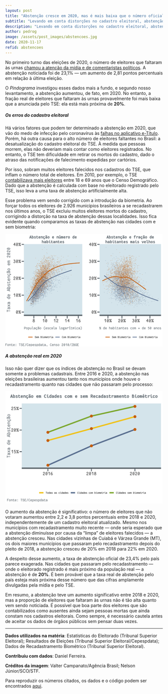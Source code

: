 ```yaml
---
layout: post
title: "Abstenção cresce em 2020, mas é mais baixa que o número oficial"
subtitle: "Levando em conta distorções no cadastro eleitoral, abstenção é de aproximadamente 20%"
description: "Levando em conta distorções no cadastro eleitoral, abstenção é de aproximadamente 20%"
author: pedrog
image: /assets/post_images/abstencoes.jpg
date: 2020-11-17
refid: abstencoes
---
```


<p>No primeiro turno das eleições de 2020, o número de eleitores que faltaram às urnas <a href="http://g1.globo.com/globo-news/videos/v/eleicao-municipal-de-2020-bate-recorde-de-abstencoes-no-pais/9029136/">chamou a atenção da mídia e de comentaristas políticos</a>. A abstenção noticiada foi de 23,1% — um aumento de 2,81 pontos percentuais em relação à última eleição.</p>
<p>O <em>Pindograma</em> investigou esses dados mais a fundo, e segundo nosso levantamento, a abstenção aumentou, de fato, em 2020. No entanto, a fração real de eleitores que faltaram às urnas provavelmente foi mais baixa que a anunciada pelo TSE: ela está mais próxima de <b>20%</b>.</p>
<div id="os-erros-do-cadastro-eleitoral" class="section level5">
<h5>Os erros do cadastro eleitoral</h5>
<p>Há vários fatores que podem ter determinado a abstenção em 2020, que vão do medo de infecção pelo coronavírus às <a href="https://www.correiobraziliense.com.br/politica/2020/11/4888950-eleitores-relatam-problemas-no-acesso-ao-aplicativo-e-titulo-do-tse.html">falhas no aplicativo e-Título</a>. Porém, há outra causa para o alto número de eleitores faltantes no Brasil: a desatualização do cadastro eleitoral do TSE. À medida que pessoas morrem, elas não deveriam mais contar como eleitores registrados. No entanto, o TSE tem dificuldade em retirar os mortos do cadastro, dado o atraso das notificações de falecimento expedidas por cartórios.</p>
<p>Por isso, sobram muitos eleitores falecidos nos cadastros do TSE, que inflam o número total de eleitores. Em 2010, por exemplo, o TSE <a href="https://pindograma.com.br/2020/09/27/disenfranchisement.html">contabilizava mais eleitores</a> entre 18 e 69 anos que o Censo Demográfico. Dado que a abstenção é calculada com base no eleitorado registrado pelo TSE, isso leva a uma taxa de abstenção artificialmente alta.</p>
<p>Esse problema vem sendo corrigido com a introdução da biometria. Ao forçar todos os eleitores de 2.926 municípios brasileiros a se recadastrarem nos últimos anos, o TSE excluiu muitos eleitores mortos do cadastro, corrigindo a distorção na taxa de abstenção dessas localidades. Isso fica evidente quando comparamos as taxas de abstenção nas cidades com e sem biometria:</p>
<p><img src="/assets/post_images/Abstencoes_files/figure-html/unnamed-chunk-2-1.png" width="672" /></p>
</div>
<div id="a-abstenção-real-em-2020" class="section level5">
<h5>A abstenção real em 2020</h5>
<p>Isso não quer dizer que os índices de abstenção no Brasil se devam somente a problemas cadastrais. Entre 2016 e 2020, a abstenção nas eleições brasileiras aumentou tanto nos municípios onde houve o recadastramento quanto nas cidades que não passaram pelo processo:</p>
<p><img src="/assets/post_images/Abstencoes_files/figure-html/unnamed-chunk-3-1.png" width="672" /></p>
<p>O aumento da abstenção é significativo: o número de eleitores que não votaram aumentou entre 2,2 e 3,8 pontos percentuais entre 2018 e 2020, independentemente de um cadastro eleitoral atualizado. Mesmo nos municípios com recadastramento muito recente — onde seria esperado que a abstenção diminuísse por causa da “limpa” de eleitores falecidos — a abstenção cresceu. Nas cidades vizinhas de Cuiabá e Várzea Grande (MT), os dois maiores municípios que passaram pelo recadastramento depois do pleito de 2018, a abstenção cresceu de 20% em 2018 para 22% em 2020.</p>
<p>A despeito desse aumento, a taxa de abstenção oficial de 23,4% pelo país parece exagerada. Nas cidades que passaram pelo recadastramento — onde o eleitorado registrado é mais próximo da população real — a abstenção é de <strong>20%</strong>. É bem provável que a taxa real de abstenção pelo país esteja mais próxima desse número que das cifras amplamente divulgadas pela mídia e pelo TSE.</p>
<p>Em resumo, a abstenção teve um aumento significativo entre 2018 e 2020, mas a proporção de eleitores que faltaram às urnas não é tão alta quanto vem sendo noticiada. É possível que boa parte dos eleitores que são contabilizados como ausentes ainda sejam pessoas mortas que ainda constam nos cadastros eleitorais. Como sempre, é necessário cautela antes de aceitar os dados de órgãos públicos sem pensar duas vezes.</p>
<hr />
<p><strong>Dados utilizados na matéria</strong>: Estatísticas do Eleitorado (Tribunal Superior Eleitoral); Resultados de Eleições (Tribunal Superior Eleitoral/Cepespdata); Dados de Recadastramento Biométrico (Tribunal Superior Eleitoral).</p>
<p><strong>Contribuiu com dados</strong>: Daniel Ferreira.</p>
<p><strong>Créditos da imagem</strong>: Valter Campanato/Agência Brasil; Nelson Júnior/SCO/STF.</p>
<p>Para reproduzir os números citados, os dados e o código podem ser encontrados <a href="https://github.com/pindograma/materias/blob/master/2020-11-17-abstencoes/Abstencoes.Rmd">aqui</a>.</p>
</div>
